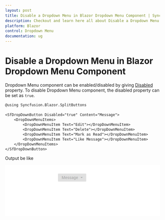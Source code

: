 ```yaml
---
layout: post
title: Disable a Dropdown Menu in Blazor Dropdown Menu Component | Syncfusion
description: Checkout and learn here all about Disable a Dropdown Menu in Syncfusion Blazor Dropdown Menu component and more.
platform: Blazor
control: Dropdown Menu
documentation: ug
---
```


# Disable a Dropdown Menu in Blazor Dropdown Menu Component

Dropdown Menu component can be enabled/disabled by giving [Disabled](https://help.syncfusion.com/cr/blazor/Syncfusion.Blazor.SplitButtons.SfDropDownButton.html#Syncfusion_Blazor_SplitButtons_SfDropDownButton_Disabled) property. To disable Dropdown Menu component, the disabled property can be set as `true`.

```cshtml
@using Syncfusion.Blazor.SplitButtons

<SfDropDownButton Disabled="true" Content="Message">
    <DropDownMenuItems>
        <DropDownMenuItem Text="Edit"></DropDownMenuItem>
        <DropDownMenuItem Text="Delete"></DropDownMenuItem>
        <DropDownMenuItem Text="Mark as Read"></DropDownMenuItem>
        <DropDownMenuItem Text="Like Message"></DropDownMenuItem>
    </DropDownMenuItems>
</SfDropDownButton>
```

Output be like

![Button Sample](./../images/ddb-disable.png)